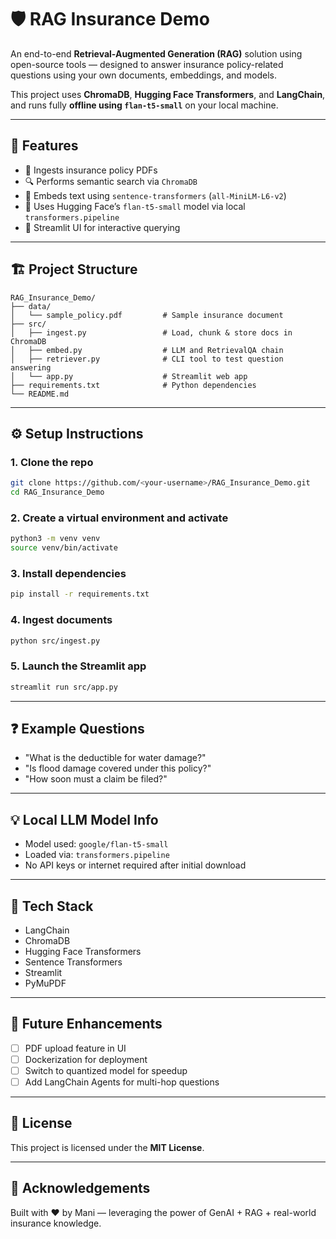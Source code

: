 
# 🛡️ RAG Insurance Demo

An end-to-end **Retrieval-Augmented Generation (RAG)** solution using open-source tools — designed to answer insurance policy-related questions using your own documents, embeddings, and models.

This project uses **ChromaDB**, **Hugging Face Transformers**, and **LangChain**, and runs fully **offline using `flan-t5-small`** on your local machine.

---

## 🚀 Features

- 📄 Ingests insurance policy PDFs
- 🔍 Performs semantic search via `ChromaDB`
- 🧠 Embeds text using `sentence-transformers` (`all-MiniLM-L6-v2`)
- 🤖 Uses Hugging Face’s `flan-t5-small` model via local `transformers.pipeline`
- 💬 Streamlit UI for interactive querying

---

## 🏗️ Project Structure

```
RAG_Insurance_Demo/
├── data/
│   └── sample_policy.pdf         # Sample insurance document
├── src/
│   ├── ingest.py                 # Load, chunk & store docs in ChromaDB
│   ├── embed.py                  # LLM and RetrievalQA chain
│   ├── retriever.py              # CLI tool to test question answering
│   └── app.py                    # Streamlit web app
├── requirements.txt              # Python dependencies
└── README.md
```

---

## ⚙️ Setup Instructions

### 1. Clone the repo

```bash
git clone https://github.com/<your-username>/RAG_Insurance_Demo.git
cd RAG_Insurance_Demo
```

### 2. Create a virtual environment and activate

```bash
python3 -m venv venv
source venv/bin/activate
```

### 3. Install dependencies

```bash
pip install -r requirements.txt
```

### 4. Ingest documents

```bash
python src/ingest.py
```

### 5. Launch the Streamlit app

```bash
streamlit run src/app.py
```

---

## ❓ Example Questions

- "What is the deductible for water damage?"
- "Is flood damage covered under this policy?"
- "How soon must a claim be filed?"

---

## 💡 Local LLM Model Info

- Model used: `google/flan-t5-small`
- Loaded via: `transformers.pipeline`
- No API keys or internet required after initial download

---

## 🧠 Tech Stack

- LangChain
- ChromaDB
- Hugging Face Transformers
- Sentence Transformers
- Streamlit
- PyMuPDF

---

## 🧪 Future Enhancements

- [ ] PDF upload feature in UI  
- [ ] Dockerization for deployment  
- [ ] Switch to quantized model for speedup  
- [ ] Add LangChain Agents for multi-hop questions

---

## 📝 License

This project is licensed under the **MIT License**.

---

## 🙌 Acknowledgements

Built with ❤️ by Mani — leveraging the power of GenAI + RAG + real-world insurance knowledge.
